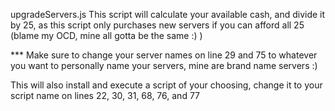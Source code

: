 upgradeServers.js
This script will calculate your available cash, and divide it by 25, as this script only purchases new servers if you can afford all 25 (blame my OCD, mine all gotta be the same :) )

*** Make sure to change your server names on line 29 and 75 to whatever you want to personally name your servers, mine are brand name servers :)

This will also install and execute a script of your choosing, change it to your script name on lines 22, 30, 31, 68, 76, and 77
